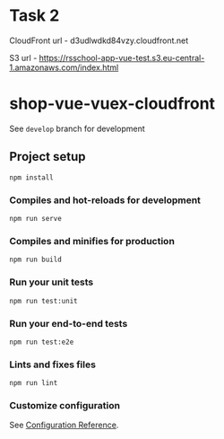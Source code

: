 # Task 2

CloudFront url - d3udlwdkd84vzy.cloudfront.net

S3 url - https://rsschool-app-vue-test.s3.eu-central-1.amazonaws.com/index.html

# shop-vue-vuex-cloudfront

See `develop` branch for development

## Project setup

```
npm install
```

### Compiles and hot-reloads for development

```
npm run serve
```

### Compiles and minifies for production

```
npm run build
```

### Run your unit tests

```
npm run test:unit
```

### Run your end-to-end tests

```
npm run test:e2e
```

### Lints and fixes files

```
npm run lint
```

### Customize configuration

See [Configuration Reference](https://cli.vuejs.org/config/).

